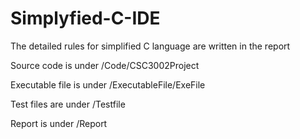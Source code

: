# Simplyfied-C-IDE

The detailed rules for simplified C language are written in the report

Source code is under /Code/CSC3002Project

Executable file is under /ExecutableFile/ExeFile

Test files are under /Testfile

Report is under /Report
